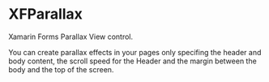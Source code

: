 # XFParallax

Xamarin Forms Parallax View control.

You can create parallax effects in your pages only specifing the header and body content, the scroll speed for the Header and the margin between the body and the top of the screen.
